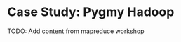 # Case Study: Pygmy Hadoop

<div class="callout callout-danger">
  TODO: Add content from mapreduce workshop
</div>

<!--
In a previous section we implemented a function `foldMap` that folded a `List` using an implicit `Monoid`. In this project we're going to extend this idea to parallel processing.

If you have used Hadoop or otherwise worked in "big data" you will have heard of [MapReduce][link-mapreduce], which is a programming model for doing parallel data processing across tens or hundreds of machines. As the name suggests, model is built around a *map* phase, which is the same `map` function we know from Scala, and a *reduce* phase, which we usually call `fold`[^hadoop-shuffle].

[^hadoop-shuffle]: In Hadoop there is also a shuffle phase that we will ignore here.

It should be fairly obvious we can apply `map` in parallel. We cannot parallelize `fold` in general, but we can if we restrict the type of reduction functions we allow. What kind of restrictions should be apply? If the function we provide to `fold` is *associative*, we can perform our fold in any order so long as we preserve the ordering on the sequence of elements we're processing. If we have an *identity* element, we can introduce the identity at any point to in our fold and know we won't affect the result.

If this sounds like a monoid, that's because it *is* a monoid. We are not the first to recognise this. The [monoid design pattern for MapReduce jobs][link-mapreduce-monoid] is at the core of recent big data systems such as Twitter's [Summingbird][link-summingbird].

In this project we're going to implement a very simple single-machine MapReduce. In fact, we're just going to parallelize `foldMap` and then look at some of more interesting monoids that are applicable for processing large data sets.

### FoldMap

Last time we saw `foldMap` we implemented it as follows:

~~~ scala
implicit class ListFoldable[A](base: List[A]) {
  def foldMap[B : Monoid](f: A => B = (a: A) => a): B =
    base.foldLeft(mzero[B])(_ |+| f(_))
}
~~~

To run the fold in parallel we need to change the implementation strategy. A simple strategy is to allocate as many threads as we have CPUs and evenly partition our sequence amongst the threads. We can simply append the results together as we each thread completes.

Scala provides some simple tools to distribute work amongst threads. We could simply use the [parallel collections library][link-parallel-collections] to implement a solution, but let's dive a bit deeper. You might have already used `Futures`. A `Future` models a computation that may not yet have a value. That is, it represents a value that will become available "in the future". They are a good tool for this sort of job.

### Futures

To execute an operation in parallel we can construct a `Future` as follows:

~~~ scala
import scala.concurrent.Future

val future: Future[String] = Future {
  "construct this string in parallel!"
}
~~~

We need to have an implicit `ExecutionContext` in scope, which determines which thread pool runs the operation. The default `ExecutionContext` is a good choice. We get hold of it with

~~~ scala
import scala.concurrent.ExecutionContext.Implicits.global
~~~

We operate on the value in a `Future` using the familiar `map` and `flatMap` methods. If we have a `Seq[Future[A]]` we can convert it to a `Future[Seq[A]]` using the method `Future.sequence`.

~~~ scala
Future.sequence(Seq(Future(1), Future(2), Future(3)))
// res27: scala.concurrent.Future[Seq[Int]] = // ...
~~~

Finally, we can use `Await.result` to block on a `Future` till a result is available.

~~~ scala
import scala.concurrent.duration.Duration
Await.result(Future(1), Duration.Inf) // Wait forever till a result arrives
~~~

### Partitioning Sequences

We can partition a sequence (actually anything that implements `Iterable`) using the `grouped` method.

~~~ scala
Seq(1, 2, 3, 4).grouped(2)
// res22: Iterator[Seq[Int]] = non-empty iterator

Seq(1, 2, 3, 4).grouped(2).toList
// res23: List[Seq[Int]] = List(List(1, 2), List(3, 4))
~~~


### Parallel FoldMap

Implement a parallel version of `foldMap` called `foldMapP` using the tools described above. Compare performance to the sequential `foldMap`. Here's a method you might find useful for benchmarking:

~~~ scala
def time[A](msg: String)(f: => A): A = {
  // Let Hotspot do some work
  f

  val start = System.nanoTime()
  val result = f
  val end = System.nanoTime()
  println(s"$msg took ${end - start} nanoseconds")
  result
}
~~~

<div class="solution">
The complete model solution can be found in the accompanying code repository in `monoid/src/main/scala/parallel`. The important parts are repeated below.

We found very little difference between parallel and sequential code in terms of performance. This could be an artifact of the benchmarks we used, our hardware, or the overhead of constructing and running parallel code:

~~~ scala
object FoldMap {
  def foldMapP[A, B : Monoid](iter: Iterable[A])(f: A => B = (a: A) => a)(implicit ec: ExecutionContext): B = {
    val nCores: Int = Runtime.getRuntime().availableProcessors()
    val groupSize: Int = (iter.size.toDouble / nCores.toDouble).ceil.round.toInt

    val groups = iter.grouped(groupSize)
    val futures: Iterator[Future[B]] = groups map { group =>
      Future {
        group.foldLeft(mzero[B])(_ |+| f(_))
      }
    }
    val result: Future[B] = Future.sequence(futures) map { iterable =>
      iterable.foldLeft(mzero[B])(_ |+| _)
    }

    Await.result(result, Duration.Inf)
  }

  def foldMap[A, B : Monoid](iter: Iterable[A])(f: A => B = (a: A) => a): B =
    iter.foldLeft(mzero[B])(_ |+| f(_))

  implicit class IterableFoldMapOps[A](iter: Iterable[A]) {
    def foldMapP[B : Monoid](f: A => B = (a: A) => a)(implicit ec: ExecutionContext): B =
      FoldMap.foldMap(iter)(f)

    def foldMap[B : Monoid](f: A => B = (a: A) => a): B =
      FoldMap.foldMap(iter)(f)
  }
}
~~~
</div>


### More Monoids

The monoid instances we have considered so far are very simple. Much more complex and interesting monoids are possible. For example, the [HyperLogLog][link-hyperloglog] algorithm is used to approximate the number of distinct elements in a collection and forms a monoid. It is extremely commonly used in big data applications due to its high accuracy and small storage requirements. Other algorithms for which there is a monoid include the [Bloom filter][link-bloom-filter], a space-efficient probabilistic set, [stochastic gradient descent][link-stochastic-gradient-descent], commonly used to train machine learning models, and the [Top-K algorithm][link-topk], used to find the *K* frequent items in a collection. Scala implementations of all these algorithms can be found in [Algebird][link-algebird].
-->
